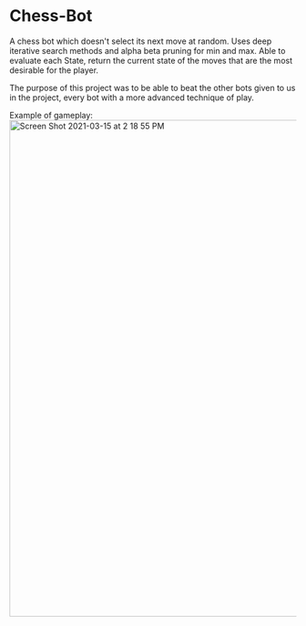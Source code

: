 # Chess-Bot
A chess bot which doesn't select its next move at random. 
Uses deep iterative search methods and alpha beta pruning for min and max. 
Able to evaluate each State, return the current state of the moves that are the most desirable for the player. 

The purpose of this project was to be able to beat the other bots given to us in the project,
every bot with a more advanced technique of play.

Example of gameplay:
<img width="872" alt="Screen Shot 2021-03-15 at 2 18 55 PM" src="https://user-images.githubusercontent.com/69918817/111208958-6707ff80-8599-11eb-8362-7d6ad2059a2b.png">

